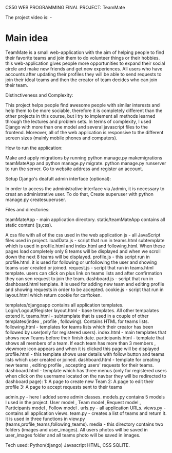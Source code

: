CS50 WEB PROGRAMMING FINAL PROJECT: TeamMate

The project video is: -

<h1>Main idea</h1>

TeamMate is a small web-application with the aim of helping people to find their favorite teams and join them to do volunteer things or their hobbies.
this web-application gives people more opportunities to expand their social circle and make new friends and get new experiences. 
All users who have accounts after updating their profiles they will be able to send requests to join their ideal teams and then 
the creator of team decides who can join their team.
 
Distinctiveness and Complexity:

This project helps people find awesome people with similar interests and help them to be more sociable, therefore it is completely different than the other projects in this course, but i try to implement all methods learned through the lectures and problem sets.
In terms of complexity, I used Django with more than one model and several javascript files to the frontend. Moreover, all of the web application is responsive to the different screen sizes (mainly mobile phones and computers).

How to run the application:

Make and apply migrations by running python manage.py makemigrations teamMateApp and python manage.py migrate.
python manage.py runserver to run the server.
Go to website address and register an account.


Setup Django's deafult admin interface (optional):

In order to access the administrative interface via /admin, it is necessary to creat an administrative user.
To do that, Create superuser with python manage.py createsuperuser.

Files and directories:

teamMateApp - main application directory.
static/teamMateApp contains all static content (js,css).

A css file with all of the css used in the web application
js - all JavaScript files used in project.
loadData.js - script that run in teams.html subtemplate which is used in profile.html and index.html and following.html. When these pages load completely only 8 teams will be displayed and when we scroll down the next 8 teams will be displayed.
profile.js - this script run in profile.html. it is used for following or unfollowing the user and showing teams user created or joined.
request.js - script that run in teams.html template. users can click on plus link on teams lists and after confirmation they can sen request to join the team.
dashboard.js - script that run in dashboard.html template. it is used for adding new team and editing profile and showing requests in order to be accepted.
cookie.js - script that run in layout.html which return cookie for csrftoken.

templates/djangoapp contains all application templates.
Login/Logout/Register
layout.html - base templates. All other tempalates extend it.
teams.html - subtemplate that is used in a couple of other templates(index , profile , following). Contains HTML for teams lists.
following.html - templates for teams lists which their creator has been followed by user(only for registered users).
index.html - main templates that shows new Teams before their finish date.
participants.html - template that shows all members of a team. If each team has more than 3 members , viewmore icon appears and when it is clicked this page will be displayed
profile.html - this template shows user details with follow button and teams lists which user created or joined.
dashboard.html - template for creating new teams , editing profile , accepting users' requests for their teams.
dashboard.html - template which has three menus (only for registered users when click on the username located on the navbar they will be redirected to dashboard page):
1: A page to create new Team
2: A page to edit their profile
3: A page to accept requests sent to their teams

admin.py - here I added some admin classes.
models.py contains 5 models I used in the project. User model , Team model ,Request model , Participants model , Follow model .
urls.py - all application URLs.
views.py - contains all application views.
team.py - creates a list of teams and return it. it is used in three functions in view.py (teams,profile_teams,following_teams).
media - this directory contains two folders (images and user_images). All users photos will be saved in user_images folder and all teams photo
will be saved in images.


Tech used:
Python(django)
Javascript
HTML, CSS
SQLITE.
